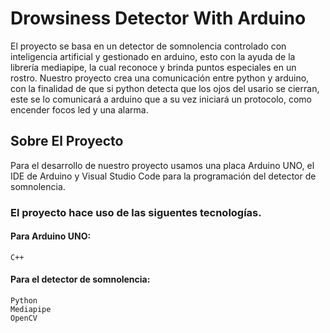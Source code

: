 # Drowsiness Detector With Arduino
El proyecto se basa en un detector de somnolencia controlado con inteligencia artificial y gestionado en arduino, esto con la ayuda de la librería mediapipe, la cual reconoce y brinda puntos especiales en un rostro.
Nuestro proyecto crea una comunicación entre python y arduino, con la finalidad de que si python detecta que los ojos del usario se cierran, este se lo comunicará a arduino que a su vez iniciará un protocolo, como encender focos led y una alarma.
## Sobre El Proyecto
Para el desarrollo de nuestro proyecto usamos una placa Arduino UNO, el IDE de Arduino y Visual Studio Code para la programación del detector de somnolencia.
### El proyecto hace uso de las siguentes tecnologías.
#### Para Arduino UNO:
```
C++
```
#### Para el detector de somnolencia:
```
Python 
Mediapipe
OpenCV
```
